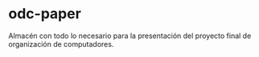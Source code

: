 # odc-paper
Almacén con todo lo necesario para la presentación del proyecto final de organización de computadores.
